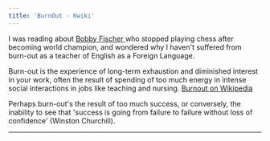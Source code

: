 ```yaml
---
title: 'BurnOut - Kwiki'
---
```


I was reading about
[Bobby Fischer ](http://en.wikipedia.org/wiki/Bobby_fischer,)
who stopped playing chess after becoming world champion, and wondered
why I haven\'t suffered from burn-out as a teacher of English as a
Foreign Language.

Burn-out is the experience of long-term exhaustion and diminished
interest in your work, often the result of spending of too much energy
in intense social interactions in jobs like teaching and nursing.
[Burnout on Wikipedia](http://en.wikipedia.org/wiki/Burnout_(psychology))

Perhaps burn-out\'s the result of too much success, or conversely, the
inability to see that \'success is going from failure to failure without
loss of confidence\' (Winston Churchill).

------------------------------------------------------------------------
